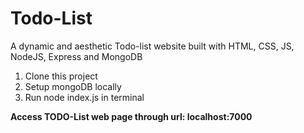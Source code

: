 # Todo-List
A dynamic and aesthetic Todo-list website built with HTML, CSS, JS, NodeJS, Express and MongoDB

1. Clone this project
2. Setup mongoDB locally
3. Run node index.js in terminal

**Access TODO-List web page through url: localhost:7000**



